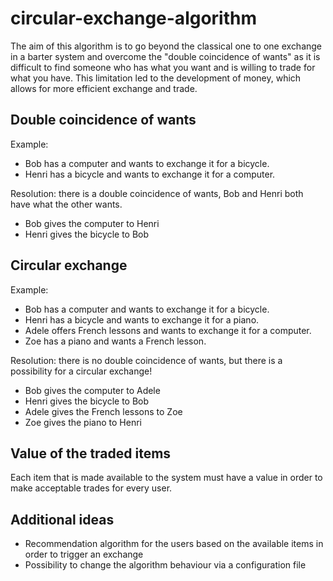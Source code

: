 # circular-exchange-algorithm

The aim of this algorithm is to go beyond the classical one to one exchange in a barter system and overcome 
the "double coincidence of wants" as it is difficult to find someone who has what you want and is willing to trade for what you have. This limitation led to the development of money, which allows for more efficient exchange and trade.

## Double coincidence of wants
Example:
* Bob has a computer and wants to exchange it for a bicycle.
* Henri has a bicycle and wants to exchange it for a computer.

Resolution: there is a double coincidence of wants, Bob and Henri both have what the other wants.
* Bob gives the computer to Henri
* Henri gives the bicycle to Bob

## Circular exchange
Example:
* Bob has a computer and wants to exchange it for a bicycle.
* Henri has a bicycle and wants to exchange it for a piano.
* Adele offers French lessons and wants to exchange it for a computer.
* Zoe has a piano and wants a French lesson.

Resolution: there is no double coincidence of wants, but there is a possibility for a circular exchange!
* Bob gives the computer to Adele
* Henri gives the bicycle to Bob
* Adele gives the French lessons to Zoe
* Zoe gives the piano to Henri

## Value of the traded items
Each item that is made available to the system must have a value in order to make acceptable trades for every user.


## Additional ideas
* Recommendation algorithm for the users based on the available items in order to trigger an exchange
* Possibility to change the algorithm behaviour via a configuration file
